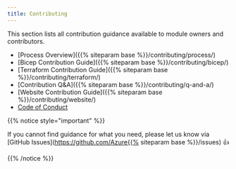 ```yaml
---
title: Contributing
---
```


This section lists all contribution guidance available to module owners and contributors.

- [Process Overview]({{% siteparam base %}}/contributing/process/)
- [Bicep Contribution Guide]({{% siteparam base %}}/contributing/bicep/)
- [Terraform Contribution Guide]({{% siteparam base %}}/contributing/terraform/)
- [Contribution Q&A]({{% siteparam base %}}/contributing/q-and-a/)
- [Website Contribution Guide]({{% siteparam base %}}/contributing/website/)
- [Code of Conduct](https://opensource.microsoft.com/codeofconduct/)

{{% notice style="important" %}}

If you cannot find guidance for what you need, please let us know via [GitHub Issues](https://github.com/Azure{{% siteparam base %}}/issues) 👍

{{% /notice %}}